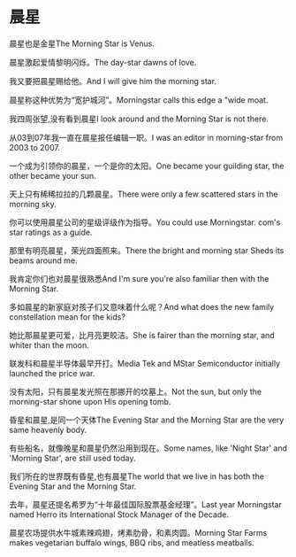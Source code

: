 # 晨星

<p><span class="chinese">晨星也是金星</span><span class="english">The Morning Star is Venus.</span></p>

<p><span class="chinese">晨星激起爱情黎明闪烁。</span><span class="english">The day-star dawns of love.</span></p>

<p><span class="chinese">我又要把晨星赐给他。</span><span class="english">And I will give him the morning star.</span></p>

<p><span class="chinese">晨星称这种优势为“宽护城河”。</span><span class="english">Morningstar calls this edge a "wide moat.</span></p>

<p><span class="chinese">我四周张望,没有看到晨星</span><span class="english">I look around and the Morning Star is not there.</span></p>

<p><span class="chinese">从03到07年我一直在晨星报任编辑一职。</span><span class="english">I was an editor in morning-star from 2003 to 2007.</span></p>

<p><span class="chinese">一个成为引领你的晨星，一个是你的太阳。</span><span class="english">One became your guilding star, the other became your sun.</span></p>

<p><span class="chinese">天上只有稀稀拉拉的几颗晨星。</span><span class="english">There were only a few scattered stars in the morning sky.</span></p>

<p><span class="chinese">你可以使用晨星公司的星级评级作为指导。</span><span class="english">You could use Morningstar. com's star ratings as a guide.</span></p>

<p><span class="chinese">那里有明亮晨星，荣光四面照来。</span><span class="english">There the bright and morning star Sheds its beams around me.</span></p>

<p><span class="chinese">我肯定你们也对晨星很熟悉</span><span class="english">And I'm sure you're also familiar then with the Morning Star.</span></p>

<p><span class="chinese">多如晨星的新家庭对孩子们又意味着什么呢？</span><span class="english">And what does the new family constellation mean for the kids?</span></p>

<p><span class="chinese">她比那晨星更可爱，比月亮更皎洁。</span><span class="english">She is fairer than the morning star, and whiter than the moon.</span></p>

<p><span class="chinese">联发科和晨星半导体最早开打。</span><span class="english">Media Tek and MStar Semiconductor initially launched the price war.</span></p>

<p><span class="chinese">没有太阳，只有晨星发光照在那挪开的坟墓上。</span><span class="english">Not the sun, but only the morning-star shone upon His opening tomb.</span></p>

<p><span class="chinese">昏星和晨星,是同一个天体</span><span class="english">The Evening Star and the Morning Star are the very same heavenly body.</span></p>

<p><span class="chinese">有些船名，就像晚星和晨星仍然沿用到现在。</span><span class="english">Some names, like 'Night Star' and 'Morning Star', are still used today.</span></p>

<p><span class="chinese">我们所在的世界既有昏星,也有晨星</span><span class="english">The world that we live in has both the Evening Star and the Morning Star.</span></p>

<p><span class="chinese">去年，晨星还提名希罗为“十年最佳国际股票基金经理”。</span><span class="english">Last year Morningstar named Herro its International Stock Manager of the Decade.</span></p>

<p><span class="chinese">晨星农场提供水牛城素辣鸡翅，烤素肋骨，和素肉圆。</span><span class="english">Morning Star Farms makes vegetarian buffalo wings, BBQ ribs, and meatless meatballs.</span></p>

